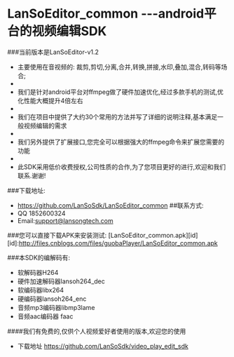 # LanSoEditor_common  ---android平台的视频编辑SDK

###当前版本是LanSoEditor-v1.2

*  主要使用在音视频的: 裁剪,剪切,分离,合并,转换,拼接,水印,叠加,混合,转码等场合;
*  
*  我们是针对android平台对ffmpeg做了硬件加速优化,经过多款手机的测试,优化性能大概提升4倍左右
*  
*  我们在项目中提供了大约30个常用的方法并写了详细的说明注释,基本满足一般视频编辑的需求
*  
*  我们另外提供了扩展接口,您完全可以根据强大的ffmpeg命令来扩展您需要的功能
*  
*  此SDK采用低价收费授权,公司性质的合作,为了您项目更好的进行,欢迎和我们联系.谢谢!

###下载地址: 
*  https://github.com/LanSoSdk/LanSoEditor_common
##联系方式:
*   QQ 1852600324 
*   Email:support@lansongtech.com

###您可以直接下载APK来安装测试:
  [LanSoEditor_common.apk][id]
[id]:http://files.cnblogs.com/files/guobaPlayer/LanSoEditor_common.apk 

###本SDK的编解码有:
*  软解码器H264
*  硬件加速解码器lansoh264_dec
*  软编码器libx264
*  硬编码器lansoh264_enc
*  音频mp3编码器libmp3lame
*  音频aac编码器 faac

####我们有免费的,仅供个人视频爱好者使用的版本,欢迎您的使用
*   下载地址 https://github.com/LanSoSdk/video_play_edit_sdk  
   















